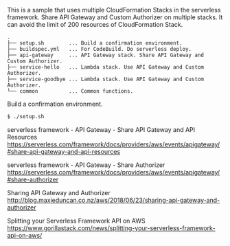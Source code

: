 This is a sample that uses multiple CloudFormation Stacks in the serverless framework.
Share API Gateway and Custom Authorizer on multiple stacks.
It can avoid the limit of 200 resources of CloudFormation Stack.

```
.
├── setup.sh        ... Build a confirmation environment.
├── buildspec.yml   ... For CodeBuild. Do serverless deploy.
├── api-gateway     ... API Gateway stack. Share API Gateway and Custom Authorizer.
├── service-hello   ... Lambda stack. Use API Gateway and Custom Authorizer.
├── service-goodbye ... Lambda stack. Use API Gateway and Custom Authorizer.
└── common          ... Common functions.
```

Build a confirmation environment.

```bash
$ ./setup.sh
```

serverless framework - API Gateway - Share API Gateway and API Resources  
https://serverless.com/framework/docs/providers/aws/events/apigateway/#share-api-gateway-and-api-resources

serverless framework - API Gateway - Share Authorizer  
https://serverless.com/framework/docs/providers/aws/events/apigateway/#share-authorizer

Sharing API Gateway and Authorizer  
http://blog.maxieduncan.co.nz/aws/2018/06/23/sharing-api-gateway-and-authorizer

Splitting your Serverless Framework API on AWS  
https://www.gorillastack.com/news/splitting-your-serverless-framework-api-on-aws/
